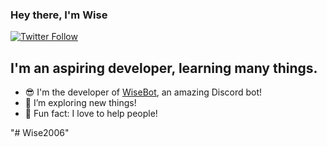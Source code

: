 ### Hey there, I'm Wise

[![Twitter Follow](https://img.shields.io/twitter/follow/oisci0762?color=1DA1F2&logo=twitter&style=for-the-badge)](https://twitter.com/intent/follow?original_referer=https://github.com/Wise2006&screen_name=oisci0762)

## I'm an aspiring developer, learning many things.

- 😎 I'm the developer of [WiseBot](https://dsc.gg/wisebot), an amazing Discord bot!
- 🔎 I’m exploring new things!
- 👀 Fun fact: I love to help people!

"# Wise2006" 
